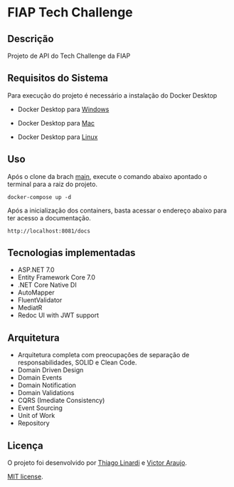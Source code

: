# FIAP Tech Challenge

## Descrição

Projeto de API do Tech Challenge da FIAP

## Requisitos do Sistema

Para execução do projeto é necessário a instalação do Docker Desktop

- Docker Desktop para [Windows](https://desktop.docker.com/win/main/amd64/Docker%20Desktop%20Installer.exe?utm_source=docker&utm_medium=webreferral&utm_campaign=dd-smartbutton&utm_location=module&_gl=1*tfs79*_ga*MTcxOTEyMTU0OS4xNjk4Njk3MTUw*_ga_XJWPQMJYHQ*MTY5ODY5NzE0OS4xLjEuMTY5ODY5NzE1NC41NS4wLjA.)

- Docker Desktop para [Mac](https://desktop.docker.com/mac/main/arm64/Docker.dmg?utm_source=docker&utm_medium=webreferral&utm_campaign=dd-smartbutton&utm_location=module&_gl=1*pcopo9*_ga*MTcxOTEyMTU0OS4xNjk4Njk3MTUw*_ga_XJWPQMJYHQ*MTY5ODY5NzE0OS4xLjEuMTY5ODY5NzE1NC41NS4wLjA.)

- Docker Desktop para [Linux](https://docs.docker.com/desktop/linux/install/?_gl=1*pcopo9*_ga*MTcxOTEyMTU0OS4xNjk4Njk3MTUw*_ga_XJWPQMJYHQ*MTY5ODY5NzE0OS4xLjEuMTY5ODY5NzE1NC41NS4wLjA.)

## Uso

Após o clone da brach [main](https://github.com/thiagolinardi/fiap_tech_challenge/tree/main), execute o comando abaixo apontado o terminal para a raiz do projeto.

```
docker-compose up -d
```

Após a inicialização dos containers, basta acessar o endereço abaixo para ter acesso a documentação.

```
http://localhost:8081/docs
```

## Tecnologias implementadas

- ASP.NET 7.0
- Entity Framework Core 7.0
- .NET Core Native DI
- AutoMapper
- FluentValidator
- MediatR
- Redoc UI with JWT support

## Arquitetura

- Arquitetura completa com preocupações de separação de responsabilidades, SOLID e Clean Code.
- Domain Driven Design
- Domain Events
- Domain Notification
- Domain Validations
- CQRS (Imediate Consistency)
- Event Sourcing
- Unit of Work
- Repository

## Licença

O projeto foi desenvolvido por [Thiago Linardi](https://www.linkedin.com/in/thiagolinardi/) e [Victor Araujo](https://www.linkedin.com/in/victor-araujo-32216253/).

[MIT license](LICENSE).
